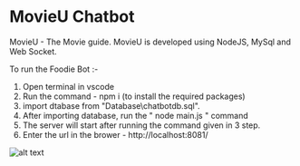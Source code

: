 # MovieU Chatbot
MovieU - The Movie guide. MovieU is developed using NodeJS, MySql and Web Socket.

To run the Foodie Bot :-
1. Open terminal in vscode
2. Run the command - npm i (to install the required packages)
3. import dtabase from "Database\chatbotdb.sql".
4. After importing database, run the " node main.js " command
5. The server will start after running the command given in 3 step.
6. Enter the url in the brower - http://localhost:8081/


![alt text](https://i.ibb.co/k00DrwX/screencapture-localhost-8081-1603892457967.png)
